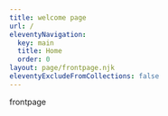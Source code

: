 ```yaml
---
title: welcome page
url: /
eleventyNavigation:
  key: main
  title: Home
  order: 0
layout: page/frontpage.njk
eleventyExcludeFromCollections: false
---
```

frontpage